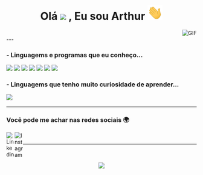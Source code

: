 ### <h1 align="Center">  Olá <img src="https://media.giphy.com/media/WUlplcMpOCEmTGBtBW/giphy.gif" width="40px"> , Eu sou Arthur  <img src="https://raw.githubusercontent.com/ABSphreak/ABSphreak/master/gifs/Hi.gif" width="40px" /> </h1>
<p align="left">
 <img align="right" alt="GIF" src="https://media.giphy.com/media/MC6eSuC3yypCU/giphy.gif" />
<br>
---

### - Linguagems e programas que eu conheço...

<p>
 <img src = "https://img.shields.io/badge/-HTML5-E34F26?style=flat&logo=html5&logoColor=white"> <img src = "https://img.shields.io/badge/-CSS3-1572B6?style=flat&logo=css3&logoColor=white">
<img src="https://img.shields.io/badge/-Bootstrap-563D7C?style=flat&logo=bootstrap&logoColor=white">
 <img src="https://img.shields.io/badge/-C%23-brightgreen">
<img src="https://img.shields.io/badge/-MySQL-F29111?style=flat&logo=mysql&logoColor=FFFFFF">
<img src="http://img.shields.io/badge/-Git-F1502F?style=flat&logo=git&logoColor=FFFFFF">
<img src="http://img.shields.io/badge/-Github-000000?style=flat&logo=github&logoColor=FFFFFF">
</p>

### - Linguagems que tenho muito curiosidade de aprender...
<p>
<img src="https://img.shields.io/badge/-React-000000?style=flat&logo=react&logoColor=00c8ff">
</p>

---

### Você pode me achar nas redes sociais 🌍
<a href="https://www.linkedin.com/in/arthur-vieira-de-souza-11985219a/">
  <img align="left" alt="Linkedin" width="22px" src="https://cdn.jsdelivr.net/npm/simple-icons@v3/icons/linkedin.svg" />
</a>
<a href="https://www.instagram.com/arthur_souzalk/">
  <img align="left" alt="Instagram" width="22px" src="https://cdn.jsdelivr.net/npm/simple-icons@v3/icons/instagram.svg" />
</a>
<br>


---



<p align="center">

  <br/>
   <br/>
  <img src="https://media.giphy.com/media/jpVnC65DmYeyRL4LHS/giphy.gif" width="20%">
</p>


